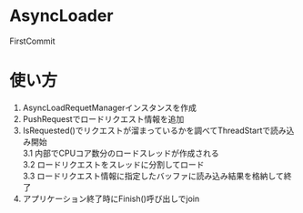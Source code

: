 # AsyncLoader
FirstCommit

# 使い方
1. AsyncLoadRequetManagerインスタンスを作成  
2. PushRequestでロードリクエスト情報を追加  
3. IsRequested()でリクエストが溜まっているかを調べてThreadStartで読み込み開始  
3.1 内部でCPUコア数分のロードスレッドが作成される  
3.2 ロードリクエストをスレッドに分割してロード  
3.3 ロードリクエスト情報に指定したバッファに読み込み結果を格納して終了  
4. アプリケーション終了時にFinish()呼び出しでjoin